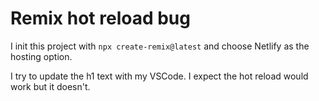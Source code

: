 # Remix hot reload bug

I init this project with `npx create-remix@latest` and choose Netlify as the hosting option. 

I try to update the h1 text with my VSCode. I expect the hot reload would work but it doesn't.
